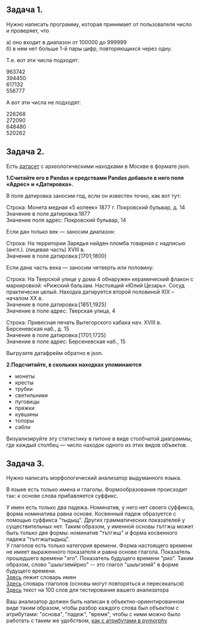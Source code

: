 
## Задача 1.  
  
Нужно написать программу, которая принимает от пользователя число и проверяет, что  
  
а) оно входит в диапазон  от 100000 до 999999  
б) в нем нет больше 1-й пары цифр, повторяющихся через одну.  
  
Т.е. вот эти числа подходят:  

963742  
394450  
617132  
556777  
  
А вот эти числа не подходят:  

226268  
272090  
648480  
520262  
  
  
  
## Задача 2.  
  

Есть [датасет](https://raw.githubusercontent.com/dhhse/dh2020/master/data/archeo.json ) с археологическими находками в Москве в формате json.  
  
**1.Считайте его в Pandas и средствами Pandas добавьте в него поля «Адрес» и «Датировка».**  
  
В поле датировка заносим год, если он известен точно, как вот тут:  
  
Строка: Монета медная «5 копеек» 1877 г. Покровский бульвар, д. 14  
Значение в поле датировка:1877  
Значение поля адрес: Покровский бульвар, 14  
  
Если дан только век — заносим диапазон:  
  
Строка: На территории Зарядья найден пломба товарная с надписью (англ.). (лицевая часть) XVIII в.  
Значение в поле датировка:[1701;1800]  

Если дана часть века — заносим четверть или  половину:  
  
Строка: На Тверской улице у дома 4 обнаружен керамический флакон с маркировкой: «Рижский бальзам. Настоящий «Юлий Цезарь». Сосуд практически целый. Находка датируется второй половиной XIX  – началом XX в.  
Значение в поле датировка:[1851;1925]  
Значение в поле адрес: Тверская улица, 4  
  
Строка: Привесная печать Вытегорского кабака нач. XVIII в. Берсеневская наб., д. 15  
Значение в поле датировка:[1701;1725]  
Значение в поле адрес: Берсеневская наб., 15  

Выгрузите датафрейм обратно в json.  

**2.Подсчитайте, в скольких находках упоминаются**  

* монеты  
* кресты  
* трубки  
* светильники  
* пуговицы  
* пряжки  
* кувшины  
* топоры  
* сабли  

Визуализируйте эту статистику в питоне в виде столбчатой диаграммы, где каждый столбец — число находок одного из этих видов объектов.  

## Задача 3.  
  
Нужно написать морфологический анализатор выдуманного языка.  
  
В языке есть только имена и глаголы. Формообразование происходит так: к основе слова прибавляется суффикс.  
  
У имен есть только два падежа. Номинатив, у него нет своего суффикса, форма номинатива равна основе. Косвенный падеж образуется с помощью суффикса "тыдыщ". Других грамматических показателей у существительных нет. Таким образом, у именной основы тътгжш может быть только две формы: номинатив "тътгжш" и форма косвенного падежа "тътгжштыдыщ".  
У глаголов есть только категория времени. Форма настоящего времени не имеет выраженного показателя и равна основе глагола. Показатель прошедшего времени "эго". Показатель будущего времени "рио". Таким образом, слово "шыъгземйрио" -- это глагол "шыъгземй" в форме будущего времени.  
[Здесь](../data/dict_S.json) лежит словарь имен  
[Здесь](../data/dict_V.json) словарь глаголов (основы могут повторяться и пересекаться)  
[Здесь](../data/Test_text.txt) текст на 100 слов для тестирования вашего анализатора  
  
Ваш анализатор должен быть написан в объектно-ориентированном виде таким образом, чтобы разбор каждого слова был объектом с атрибутами: "основа", "падеж", "время", чтобы с ними можно было работать с таким же удобством, [как с атрибутами в pymorphy](https://pymorphy2.readthedocs.io/en/latest/user/guide.html#id4)  

